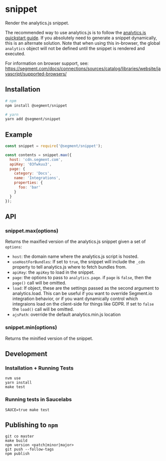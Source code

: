 # snippet

Render the analytics.js snippet.

The recommended way to use analytics.js is to follow the [analytics.js quickstart guide](https://segment.com/docs/connections/sources/catalog/libraries/website/javascript/quickstart/). If you absolutely need to generate a snippet dynamically, this is an alternate solution. Note that when using this in-browser, the global `analytics` object will not be defined until the snippet is rendered and executed.

For information on browser support, see: https://segment.com/docs/connections/sources/catalog/libraries/website/javascript/supported-browsers/

## Installation
```sh
# npm
npm install @segment/snippet

# yarn
yarn add @segment/snippet
```
## Example

```js
const snippet = require('@segment/snippet');

const contents = snippet.max({
  host: 'cdn.segment.com',
  apiKey: '03fwkuu3',
  page: {
    category: 'Docs',
    name: 'Integrations',
    properties: {
      foo: 'bar'
    }
  }
});
```

## API

### snippet.max(options)

Returns the maxified version of the analytics.js snippet given a set of `options`:

* `host`: the domain name where the analytics.js script is hosted.
* `useHostForBundles`: If set to `true`, the snippet will include the `_cdn` property to tell analytics.js where to fetch bundles from.
* `apiKey`: the `apiKey` to load in the snippet.
* `page`: the options to pass to `analytics.page`. if `page` is `false`, then the `page()` call will be omitted.
* `load`: If object, these are the settings passed as the second argument to analytics.load. This can be useful if you want to override Segment.io integration behavior, or if you want dynamically control which integraions load on the client-side for things like GDPR. If set to `false` the `load()` call will be omitted.
* `ajsPath`: override the default analytics.min.js location


### snippet.min(options)

Returns the minified version of the snippet.


## Development

### Installation + Running Tests
```
nvm use
yarn install
make test
```

### Running tests in Saucelabs
```
SAUCE=true make test
```

## Publishing to `npm`
```
git co master
make build
npm version <patch|minor|major>
git push --follow-tags
npm publish
```
